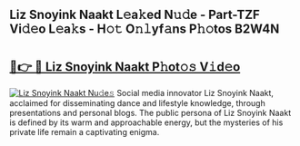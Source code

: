 ## Liz Snoyink Naakt L𝚎a𝚔ed N𝚞𝚍e - Part-TZF Vi𝚍𝚎o L𝚎a𝚔s - H𝚘𝚝 O𝚗𝚕yf𝚊ns P𝚑𝚘tos B2W4N

# <h2><a href="http://kfdfjho.oniu.top/?m=Liz+Snoyink+Naakt">🔗👉 🔴 Liz Snoyink Naakt P𝚑ot𝚘𝚜 V𝚒d𝚎o</a></h2>

[![Liz Snoyink Naakt Nu𝚍e𝚜](https://i.imgur.com/0qMVB7G.gif)](http://kfdfjho.oniu.top/?m=Liz+Snoyink+Naakt)
Social media innovator Liz Snoyink Naakt, acclaimed for disseminating dance and lifestyle knowledge, through presentations and personal blogs. The public persona of Liz Snoyink Naakt is defined by its warm and approachable energy, but the mysteries of his private life remain a captivating enigma.  
